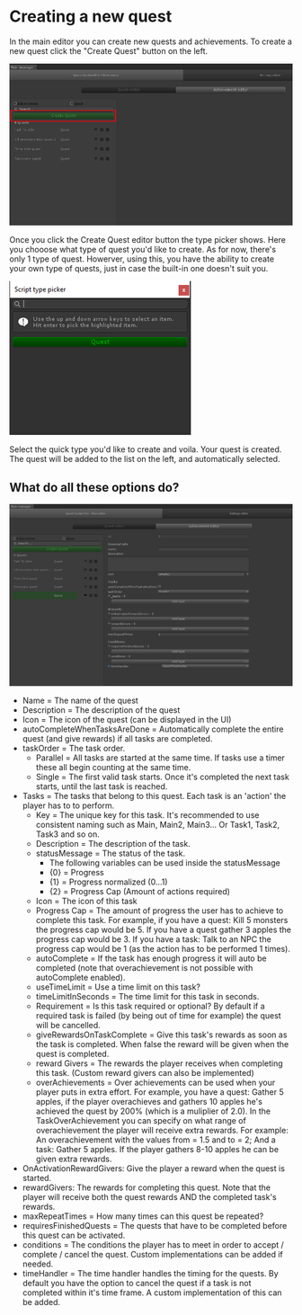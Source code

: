 # Creating a new quest

In the main editor you can create new quests and achievements. To create a new quest click the "Create Quest" button on the left.

![](Assets/CreateQuestStep1.png)

Once you click the Create Quest editor button the type picker shows. Here you chooose what type of quest you'd like to create. As for now, there's only 1 type of quest. Howerver, using this, you have the ability to create your own type of quests, just in case the built-in one doesn't suit you.

![](Assets/CreateQuestStep2.png)

Select the quick type you'd like to create and voila. Your quest is created. The quest will be added to the list on the left, and automatically selected.

## What do all these options do?

![](Assets/CreateQuestStep3.png)

-   Name = The name of the quest
-   Description = The description of the quest
-   Icon = The icon of the quest (can be displayed in the UI)
-   autoCompleteWhenTasksAreDone = Automatically complete the entire quest (and give rewards) if all tasks are completed.
-   taskOrder = The task order.
    -   Parallel = All tasks are started at the same time. If tasks use a timer these all begin counting at the same time.
    -   Single = The first valid task starts. Once it's completed the next task starts, until the last task is reached.
-   Tasks = The tasks that belong to this quest. Each task is an 'action' the player has to to perform.
    -   Key = The unique key for this task. It's recommended to use consistent naming such as Main, Main2, Main3... Or Task1, Task2, Task3 and so on.
    -   Description = The description of the task.
    -   statusMessage = The status of the task.
        -   The following variables can be used inside the statusMessage
        -   {0} = Progress
        -   {1} = Progress normalized (0...1)
        -   {2} = Progress Cap (Amount of actions required)
    -   Icon = The icon of this task
    -   Progress Cap = The amount of progress the user has to achieve to complete this task. For example, if you have a quest: Kill 5 monsters the progress cap would be 5. If you have a quest gather 3 apples the progress cap would be 3. If you have a task: Talk to an NPC the progress cap would be 1 (as the action has to be performed 1 times).
    -   autoComplete = If the task has enough progress it will auto be completed (note that overachievement is not possible with autoComplete enabled).
    -   useTimeLimit = Use a time limit on this task?
    -   timeLimitInSeconds = The time limit for this task in seconds.
    -   Requirement = Is this task required or optional? By default if a required task is failed (by being out of time for example) the quest will be cancelled.
    -   giveRewardsOnTaskComplete = Give this task's rewards as soon as the task is completed. When false the reward will be given when the quest is completed.
    -   reward Givers = The rewards the player receives when completing this task. (Custom reward givers can also be implemented)
    -   overAchievements = Over achievements can be used when your player puts in extra effort. For example, you have a quest: Gather 5 apples, if the player overachieves and gathers 10 apples he's achieved the quest by 200% (which is a muliplier of 2.0). In the TaskOverAchievement you can specify on what range of overachievement the player will receive extra rewards. For example: An overachievement with the values from = 1.5 and to = 2; And a task: Gather 5 apples. If the player gathers 8-10 apples he can be given extra rewards.
-   OnActivationRewardGivers: Give the player a reward when the quest is started.
-   rewardGivers: The rewards for completing this quest. Note that the player will receive both the quest rewards AND the completed task's rewards.
-   maxRepeatTimes = How many times can this quest be repeated?
-   requiresFinishedQuests = The quests that have to be completed before this quest can be activated.
-   conditions = The conditions the player has to meet in order to accept / complete / cancel the quest. Custom implementations can be added if needed.
-   timeHandler = The time handler handles the timing for the quests. By default you have the option to cancel the quest if a task is not completed within it's time frame. A custom implementation of this can be added.
